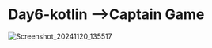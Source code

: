 # Day6-kotlin   -->Captain Game 


![Screenshot_20241120_135517](https://github.com/user-attachments/assets/5aa87fdb-1ea0-446f-a1ca-f694d4470f1e)
